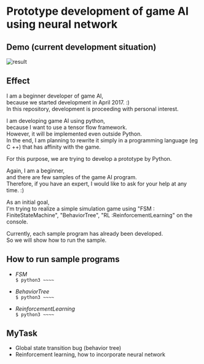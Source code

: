 # Prototype development of game AI using neural network

## Demo (current development situation)
![result](https://github.com/ryosuke1120/proto-dev-gameAI-byNN/brob/media/sample.gif)

## Effect
I am a beginner developer of game AI,  
because we started development in April 2017. :)  
In this repository, development is proceeding with personal interest.  

I am developing game AI using python,  
because I want to use a tensor flow framework.  
However, it will be implemented even outside Python.  
In the end, I am planning to rewrite it simply in a programming language (eg C ++) that has affinity with the game.  

For this purpose, we are trying to develop a prototype by Python.  

Again, I am a beginner,  
and there are few samples of the game AI program.  
Therefore, if you have an expert, I would like to ask for your help at any time. :)  

As an initial goal,  
I'm trying to realize a simple simulation game using "FSM : FiniteStateMachine", "BehaviorTree", "RL :ReinforcementLearning" on the console.  

Currently, each sample program has already been developed.  
So we will show how to run the sample.  

## How to run sample programs

* *FSM*  
`$ python3 ~~~~`

* *BehaviorTree*  
`$ python3 ~~~~`

* *ReinforcementLearning*  
`$ python3 ~~~~`

## MyTask
* Global state transition bug (behavior tree)  
* Reinforcement learning, how to incorporate neural network  
